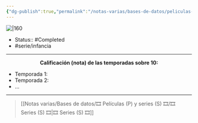 ```yaml
---
{"dg-publish":true,"permalink":"/notas-varias/bases-de-datos/peliculas-p-y-series-s/s-victorious/"}
---
```



![|160](https://m.media-amazon.com/images/M/MV5BZWM2Zjg4MTgtNjA3My00OWIyLTg2ODgtNDM4ZTdjYjQ2YjU2XkEyXkFqcGdeQXVyODUwNjEzMzg@._V1_SX300.jpg)

- Status:: #Completed 
- #serie/infancia 

---

**<center>Calificación (nota) de las temporadas sobre 10:</center>**

- Temporada 1: 
- Temporada 2: 
- ...

---

> [[Notas varias/Bases de datos/🎞️ Películas (P) y series (S) 🎞️/🎞️ Series (S) 🎞️\|🎞️ Series (S) 🎞️]]